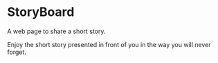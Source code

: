 # StoryBoard
A web page to share a short story.

Enjoy the short story presented in front of you in the way you will never forget.

